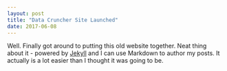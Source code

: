 ```yaml
---
layout: post
title: "Data Cruncher Site Launched"
date: 2017-06-08
---
```


Well. Finally got around to putting this old website together. Neat thing about it - powered by [Jekyll](http://jekyllrb.com) and I can use Markdown to author my posts. It actually is a lot easier than I thought it was going to be.
